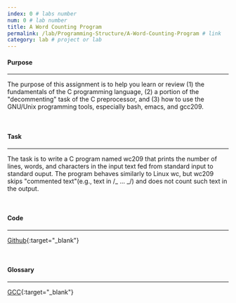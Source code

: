 ```yaml
---
index: 0 # labs number
num: 0 # lab number
title: A Word Counting Program
permalink: /lab/Programming-Structure/A-Word-Counting-Program # link
category: lab # project or lab
---
```


#### **Purpose**

---

The purpose of this assignment is to help you learn or review (1) the fundamentals of the C programming language, (2) a portion of the "decommenting" task of the C preprocessor, and (3) how to use the GNU/Unix programming tools, especially bash, emacs, and gcc209.

<br>

#### **Task**

---

The task is to write a C program named wc209 that prints the number of lines, words, and characters in the input text fed from standard input to standard ouput. The program behaves similarly to Linux wc, but wc209 skips "commented text"(e.g., text in /_ ... _/) and does not count such text in the output.

<br>

#### **Code**

---

[Github](https://github.com/Heejinee3/Programming-Structure/tree/master/A%20Word%20Counting%20Program){:target="\_blank"}

<br>

#### **Glossary**

---

[GCC](https://velog.io/@chunjakim/GCC-GNU-Compiler-Collection){:target="\_blank"}
